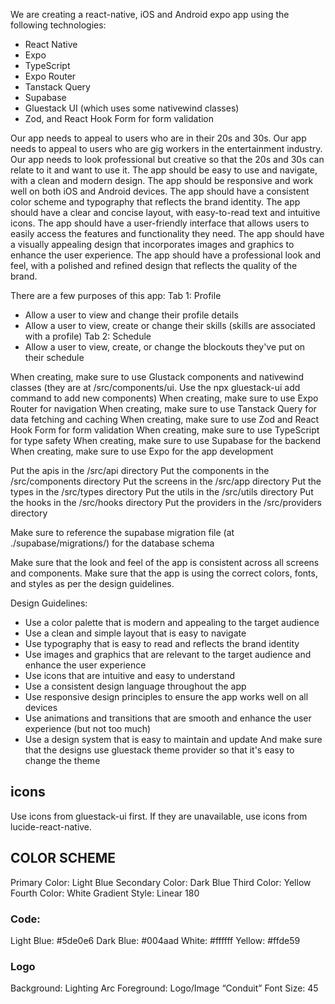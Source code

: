 We are creating a react-native, iOS and Android expo app using the following technologies:

- React Native
- Expo
- TypeScript
- Expo Router
- Tanstack Query
- Supabase
- Gluestack UI (which uses some nativewind classes)
- Zod, and React Hook Form for form validation

Our app needs to appeal to users who are in their 20s and 30s.
Our app needs to appeal to users who are gig workers in the entertainment industry.
Our app needs to look professional but creative so that the 20s and 30s can relate to it and want to use it.
The app should be easy to use and navigate, with a clean and modern design.
The app should be responsive and work well on both iOS and Android devices.
The app should have a consistent color scheme and typography that reflects the brand identity.
The app should have a clear and concise layout, with easy-to-read text and intuitive icons.
The app should have a user-friendly interface that allows users to easily access the features and functionality they need.
The app should have a visually appealing design that incorporates images and graphics to enhance the user experience.
The app should have a professional look and feel, with a polished and refined design that reflects the quality of the brand.

There are a few purposes of this app:
Tab 1: Profile

- Allow a user to view and change their profile details
- Allow a user to view, create or change their skills (skills are associated with a profile)
  Tab 2: Schedule
- Allow a user to view, create, or change the blockouts they've put on their schedule

When creating, make sure to use Glustack components and nativewind classes (they are at /src/components/ui. Use the npx gluestack-ui add command to add new components)
When creating, make sure to use Expo Router for navigation
When creating, make sure to use Tanstack Query for data fetching and caching
When creating, make sure to use Zod and React Hook Form for form validation
When creating, make sure to use TypeScript for type safety
When creating, make sure to use Supabase for the backend
When creating, make sure to use Expo for the app development

Put the apis in the /src/api directory
Put the components in the /src/components directory
Put the screens in the /src/app directory
Put the types in the /src/types directory
Put the utils in the /src/utils directory
Put the hooks in the /src/hooks directory
Put the providers in the /src/providers directory

Make sure to reference the supabase migration file (at ./supabase/migrations/) for the database schema

Make sure that the look and feel of the app is consistent across all screens and components.
Make sure that the app is using the correct colors, fonts, and styles as per the design guidelines.

Design Guidelines:

- Use a color palette that is modern and appealing to the target audience
- Use a clean and simple layout that is easy to navigate
- Use typography that is easy to read and reflects the brand identity
- Use images and graphics that are relevant to the target audience and enhance the user experience
- Use icons that are intuitive and easy to understand
- Use a consistent design language throughout the app
- Use responsive design principles to ensure the app works well on all devices
- Use animations and transitions that are smooth and enhance the user experience (but not too much)
- Use a design system that is easy to maintain and update
  And make sure that the designs use gluestack theme provider so that it's easy to change the theme

## icons

Use icons from gluestack-ui first. If they are unavailable, use icons from lucide-react-native.

## COLOR SCHEME

Primary Color: Light Blue
Secondary Color: Dark Blue
Third Color: Yellow
Fourth Color: White
Gradient Style: Linear 180

### Code:

Light Blue: #5de0e6
Dark Blue: #004aad
White: #ffffff
Yellow: #ffde59

### Logo

Background: Lighting Arc
Foreground: Logo/Image
“Conduit” Font Size: 45
